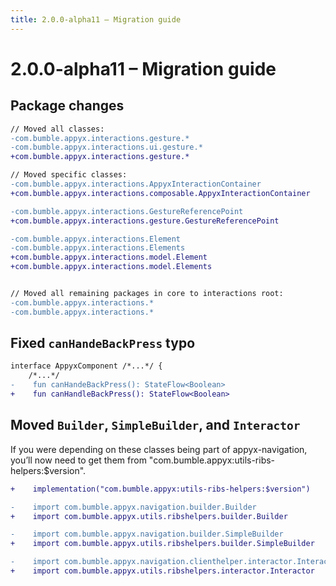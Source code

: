 ```yaml
---
title: 2.0.0-alpha11 – Migration guide
---
```


# 2.0.0-alpha11 – Migration guide

## Package changes

```diff
// Moved all classes:
-com.bumble.appyx.interactions.gesture.*
-com.bumble.appyx.interactions.ui.gesture.*
+com.bumble.appyx.interactions.gesture.*

// Moved specific classes:
-com.bumble.appyx.interactions.AppyxInteractionContainer
+com.bumble.appyx.interactions.composable.AppyxInteractionContainer

-com.bumble.appyx.interactions.GestureReferencePoint
+com.bumble.appyx.interactions.gesture.GestureReferencePoint

-com.bumble.appyx.interactions.Element
-com.bumble.appyx.interactions.Elements
+com.bumble.appyx.interactions.model.Element
+com.bumble.appyx.interactions.model.Elements


// Moved all remaining packages in core to interactions root:
-com.bumble.appyx.interactions.*
-com.bumble.appyx.interactions.*

```

## Fixed `canHandeBackPress` typo

```diff
interface AppyxComponent /*...*/ {
    /*...*/
-    fun canHandeBackPress(): StateFlow<Boolean>
+    fun canHandleBackPress(): StateFlow<Boolean>
```

## Moved `Builder`, `SimpleBuilder`, and `Interactor`

If you were depending on these classes being part of appyx-navigation, you’ll now need to get them from "com.bumble.appyx:utils-ribs-helpers:$version".

```diff
+    implementation("com.bumble.appyx:utils-ribs-helpers:$version")

-    import com.bumble.appyx.navigation.builder.Builder
+    import com.bumble.appyx.utils.ribshelpers.builder.Builder

-    import com.bumble.appyx.navigation.builder.SimpleBuilder
+    import com.bumble.appyx.utils.ribshelpers.builder.SimpleBuilder

-    import com.bumble.appyx.navigation.clienthelper.interactor.Interactor
+    import com.bumble.appyx.utils.ribshelpers.interactor.Interactor
```
